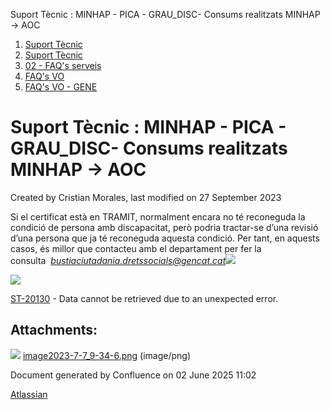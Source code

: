 Suport Tècnic : MINHAP - PICA - GRAU\_DISC- Consums realitzats MINHAP -> AOC  

1.  [Suport Tècnic](index.md)
2.  [Suport Tècnic](13893782.md)
3.  [02 - FAQ's serveis](26313393.md)
4.  [FAQ's VO](28705575.md)
5.  [FAQ's VO - GENE](28705577.md)

Suport Tècnic : MINHAP - PICA - GRAU\_DISC- Consums realitzats MINHAP -> AOC
============================================================================

Created by Cristian Morales, last modified on 27 September 2023

Si el certificat està en TRAMIT, normalment encara no té reconeguda la condició de persona amb discapacitat, però podria tractar-se d’una revisió d’una persona que ja té reconeguda aquesta condició. Per tant, en aquests casos, és millor que contacteu amb el departament per fer la consulta  [_bustiaciutadania.dretssocials@gencat.cat_![](https://contacte.aoc.cat/images/icons/mail_small.gif)](mailto:bustiaciutadania.dretssocials@gencat.cat)

  

![](attachments/93356659/93356660.png)

  

[ST-20130](https://contacte.aoc.cat/browse/ST-20130?src=confmacro) - Data cannot be retrieved due to an unexpected error.

Attachments:
------------

![](images/icons/bullet_blue.gif) [image2023-7-7\_9-34-6.png](attachments/93356659/93356660.png) (image/png)  

Document generated by Confluence on 02 June 2025 11:02

[Atlassian](http://www.atlassian.com/)